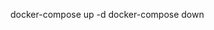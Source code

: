 docker-compose up -d
docker-compose down

<!--
Frontend: http://localhost/
Backend:  http://localhost:3000/clients
-->
